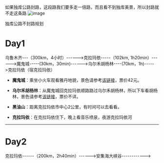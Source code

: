 
如果独库公路封路，这段路我们要多走一倍路，而且看不到独库美景，所以封路就不走这条路
![image](https://user-images.githubusercontent.com/8830309/117578622-cdd11180-b121-11eb-95e6-a961dd2824d5.png)


独库公路不封路规划
# Day1
乌鲁木齐---（300km，4小时）------>克拉玛依-----（102km, 1h20min）------>魔鬼城-----(30km，30min)------>乌尔禾胡杨林----(70km，1h)----->克拉玛依（宿克拉玛依）

- **魔鬼城**：乘坐小火车观看雅丹地貌，景色请参考[该链接](https://www.mafengwo.cn/poi/222804.html)，票价42元。

- **乌尔禾胡杨林**：从魔鬼城回克拉玛依顺路路过乌尔禾胡杨林，所以下车看胡杨林，景色请参考[该链接](https://www.mafengwo.cn/poi/9003228.html)，票价不详。

- **黑油山**：距离克拉玛依市中心2公里，有时间可以去看看。

- **克拉玛依**：在克拉玛依住下，晚上看音乐喷泉，夜游克拉玛依河

---

# Day2

克拉玛依------（200km，2h40min）------>安集海大峡谷------------>
